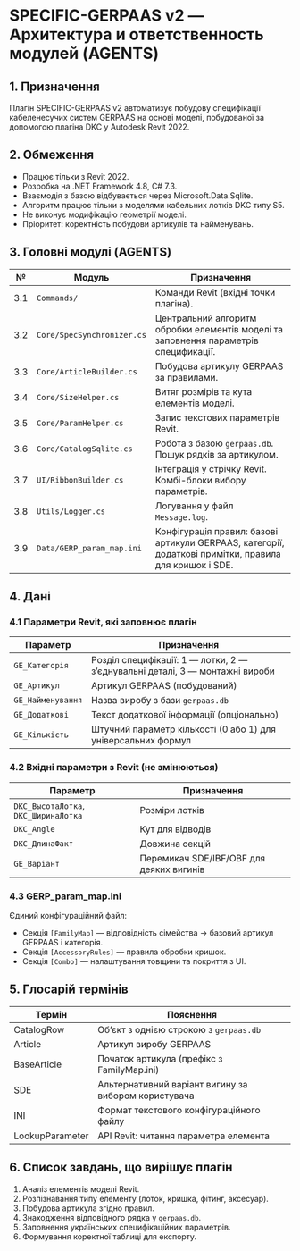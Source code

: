 # SPECIFIC-GERPAAS v2 — Архитектура и ответственность модулей (AGENTS)

## 1. Призначення
Плагін SPECIFIC-GERPAAS v2 автоматизує побудову специфікації кабеленесучих систем GERPAAS на основі моделі, побудованої за допомогою плагіна DKC у Autodesk Revit 2022.

## 2. Обмеження
- Працює тільки з Revit 2022.
- Розробка на .NET Framework 4.8, C# 7.3.
- Взаємодія з базою відбувається через Microsoft.Data.Sqlite.
- Алгоритм працює тільки з моделями кабельних лотків DKC типу S5.
- Не виконує модифікацію геометрії моделі.
- Пріоритет: коректність побудови артикулів та найменувань.

## 3. Головні модулі (AGENTS)
| № | Модуль | Призначення |
|---|--------|--------------|
| 3.1 | `Commands/` | Команди Revit (вхідні точки плагіна). |
| 3.2 | `Core/SpecSynchronizer.cs` | Центральний алгоритм обробки елементів моделі та заповнення параметрів спецификації. |
| 3.3 | `Core/ArticleBuilder.cs` | Побудова артикулу GERPAAS за правилами. |
| 3.4 | `Core/SizeHelper.cs` | Витяг розмірів та кута елементів моделі. |
| 3.5 | `Core/ParamHelper.cs` | Запис текстових параметрів Revit. |
| 3.6 | `Core/CatalogSqlite.cs` | Робота з базою `gerpaas.db`. Пошук рядків за артикулом. |
| 3.7 | `UI/RibbonBuilder.cs` | Інтеграція у стрічку Revit. Комбі-блоки вибору параметрів. |
| 3.8 | `Utils/Logger.cs` | Логування у файл `Message.log`. |
| 3.9 | `Data/GERP_param_map.ini` | Конфігурація правил: базові артикули GERPAAS, категорії, додаткові примітки, правила для кришок і SDE. |

## 4. Дані
### 4.1 Параметри Revit, які заповнює плагін
| Параметр | Призначення |
|----------|-------------|
| `GE_Категорія` | Розділ специфікації: 1 — лотки, 2 — з’єднувальні деталі, 3 — монтажні вироби |
| `GE_Артикул` | Артикул GERPAAS (побудований) |
| `GE_Найменування` | Назва виробу з бази `gerpaas.db` |
| `GE_Додаткові` | Текст додаткової інформації (опціонально) |
| `GE_Кількість` | Штучний параметр кількості (0 або 1) для універсальних формул |

### 4.2 Вхідні параметри з Revit (не змінюються)
| Параметр | Призначення |
|----------|-------------|
| `DKC_ВысотаЛотка`, `DKC_ШиринаЛотка` | Розміри лотків |
| `DKC_Angle` | Кут для відводів |
| `DKC_ДлинаФакт` | Довжина секцій |
| `GE_Варіант` | Перемикач SDE/IBF/OBF для деяких вигинів |

### 4.3 GERP_param_map.ini
Єдиний конфігураційний файл:
- Секція `[FamilyMap]` — відповідність сімейства → базовий артикул GERPAAS і категорія.
- Секція `[AccessoryRules]` — правила обробки кришок.
- Секція `[Combo]` — налаштування товщини та покриття з UI.

## 5. Глосарій термінів
| Термін | Пояснення |
|--------|-----------|
| CatalogRow | Об’єкт з однією строкою з `gerpaas.db` |
| Article | Артикул виробу GERPAAS |
| BaseArticle | Початок артикула (префікс з FamilyMap.ini) |
| SDE | Альтернативний варіант вигину за вибором користувача |
| INI | Формат текстового конфігураційного файлу |
| LookupParameter | API Revit: читання параметра елемента |

## 6. Список завдань, що вирішує плагін
1. Аналіз елементів моделі Revit.
2. Розпізнавання типу елементу (лоток, кришка, фітинг, аксесуар).
3. Побудова артикула згідно правил.
4. Знаходження відповідного рядка у `gerpaas.db`.
5. Заповнення українських специфікаційних параметрів.
6. Формування коректної таблиці для експорту.
